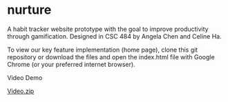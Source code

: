 # nurture

A habit tracker website prototype with the goal to improve productivity through gamification. Designed in CSC 484 by Angela Chen and Celine Ha.

To view our key feature implementation (home page), clone this git repository or download the files and open the index.html file with Google Chrome (or your preferred internet browser).

Video Demo

[Video.zip](https://github.com/user-attachments/files/15829894/Video.zip)
